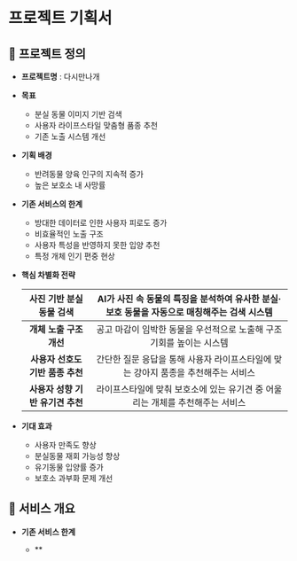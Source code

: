 # 프로젝트 기획서

## :dog: 프로젝트 정의
- **프로젝트명** : 다시만나개

- **목표** 

    + 분실 동물 이미지 기반 검색
    + 사용자 라이프스타일 맞춤형 품종 추천
    + 기존 노출 시스템 개선

- **기획 배경**

    + 반려동물 양육 인구의 지속적 증가
    + 높은 보호소 내 사망률

- **기존 서비스의 한계**

    + 방대한 데이터로 인한 사용자 피로도 증가
    + 비효율적인 노출 구조
    + 사용자 특성을 반영하지 못한 입양 추천
    + 특정 개체 인기 편중 현상

- **핵심 차별화 전략**

    |**사진 기반 분실동물 검색**| AI가 사진 속 동물의 특징을 분석하여 유사한 분실·보호 동물을 자동으로 매칭해주는 검색 시스템 |
    |:--:|:--:|
    |**개체 노출 구조 개선**| 공고 마감이 임박한 동물을 우선적으로 노출해 구조 기회를 높이는 시스템 |
    |**사용자 선호도 기반 품종 추천**| 간단한 질문 응답을 통해 사용자 라이프스타일에 맞는 강아지 품종을 추천해주는 서비스 |
    |**사용자 성향 기반 유기견 추천**| 라이프스타일에 맞춰 보호소에 있는 유기견 중 어울리는 개체를 추천해주는 서비스 |

- **기대 효과**

    + 사용자 만족도 향상
    + 분실동물 재회 가능성 향상
    + 유기동물 입양률 증가
    + 보호소 과부화 문제 개선

## :dog: 서비스 개요

- **기존 서비스 한계**

    + **

    


